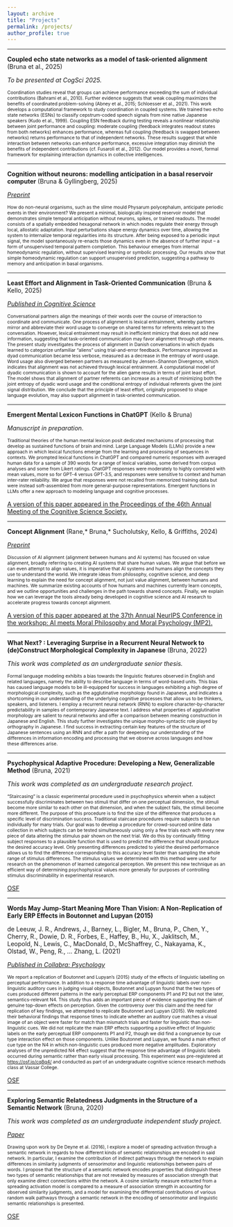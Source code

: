 ```yaml
---
layout: archive
title: "Projects"
permalink: /projects/
author_profile: true
---
```


---

**Coupled echo state networks as a model of task-oriented alignment** (Bruna et al., 2025)

*To be presented at CogSci 2025.*

<span style="font-size:0.75em;">Coordination studies reveal that groups can achieve performance exceeding the sum of individual contributions (Bahrami et al., 2010). Further evidence suggests that weak coupling maximizes the benefits of coordinated problem-solving (Abney et al., 2015; Schloesser et al., 2021). This work develops a computational framework to study coordination in coupled systems. We trained two echo state networks (ESNs) to classify cepstrum-coded speech signals from nine native Japanese speakers (Kudo et al., 1999). Coupling ESN feedback during testing reveals a nonlinear relationship between joint performance and coupling: moderate coupling (feedback integrates readout states from both networks) enhances performance, whereas full coupling (feedback is swapped between networks) returns performance to that of independent networks. These results suggest that while interaction between networks can enhance performance, excessive integration may diminish the benefits of independent contributions (cf. Fusaroli et al., 2012). Our model provides a novel, formal framework for explaining interaction dynamics in collective intelligences.</span>

---

**Cognition without neurons: modelling anticipation in a basal reservoir computer** (Bruna & Gyllingberg, 2025)

[*Preprint*](https://arxiv.org/abs/2505.02114)

<span style="font-size:0.75em;">How do non-neural organisms, such as the slime mould Physarum polycephalum, anticipate periodic events in their environment? We present a minimal, biologically inspired reservoir model that demonstrates simple temporal anticipation without neurons, spikes, or trained readouts. The model consists of a spatially embedded hexagonal network in which nodes regulate their energy through local, allostatic adaptation. Input perturbations shape energy dynamics over time, allowing the system to internalize temporal regularities into its structure. After being exposed to a periodic input signal, the model spontaneously re-enacts those dynamics even in the absence of further input – a form of unsupervised temporal pattern completion. This behaviour emerges from internal homeodynamic regulation, without supervised learning or symbolic processing. Our results show that simple homeodynamic regulation can support unsupervised prediction, suggesting a pathway to memory and anticipation in basal organisms.</span>

---

**Least Effort and Alignment in Task-Oriented Communication** (Bruna & Kello, 2025)

[*Published in Cognitive Science*](https://onlinelibrary.wiley.com/doi/10.1111/cogs.70062)

<span style="font-size:0.75em;">Conversational partners align the meanings of their words over the course of interaction to coordinate and communicate. One process of alignment is lexical entrainment, whereby partners mirror and abbreviate their word usage to converge on shared terms for referents relevant to the conversation. However, lexical entrainment may result in inefficient mimicry that does not add new information, suggesting that task-oriented communication may favor alignment through other means. The present study investigates the process of alignment in Danish conversations in which dyads learned to categorize unfamiliar “aliens” using trial-and-error feedback. Performance improved as dyad communication became less verbose, measured as a decrease in the entropy of word usage. Word usage also diverged between partners as measured by Jensen−Shannon Divergence, which indicates that alignment was not achieved through lexical entrainment. A computational model of dyadic communication is shown to account for the alien game results in terms of joint least effort. The model shows that alignment of partner referents can increase as a result of minimizing both the joint entropy of dyadic word usage and the conditional entropy of individual referents given the joint signal distribution. We conclude that the principle of least effort, originally proposed to shape language evolution, may also support alignment in task-oriented communication.</span>

---

**Emergent Mental Lexicon Functions in ChatGPT** (Kello & Bruna)

*Manuscript in preparation.*

<span style="font-size:0.75em;">Traditional theories of the human mental lexicon posit dedicated mechanisms of processing that develop as sustained functions of brain and mind. Large Language Models (LLMs) provide a new approach in which lexical functions emerge from the learning and processing of sequences in contexts. We prompted lexical functions in ChatGPT and compared numeric responses with averaged human data for a sample of 390 words for a range of lexical variables, some derived from corpus analyses and some from Likert ratings. ChatGPT responses were moderately to highly correlated with mean values, more so for GPT-4 versus GPT-3.5, and responses were sensitive to context and human inter-rater reliability. We argue that responses were not recalled from memorized training data but were instead soft-assembled from more general-purpose representations. Emergent functions in LLMs offer a new approach to modeling language and cognitive processes.</span>

[A version of this paper appeared in the Proceedings of the 46th Annual Meeting of the Cognitive Science Society.](https://escholarship.org/uc/item/5m9098b5)

---

**Concept Alignment** (Rane,* Bruna,* Sucholutsky, Kello, & Griffiths, 2024)

[*Preprint*](http://arxiv.org/abs/2401.08672)

<span style="font-size:0.75em;">Discussion of AI alignment (alignment between humans and AI systems) has focused on value alignment, broadly referring to creating AI systems that share human values. We argue that before we can even attempt to align values, it is imperative that AI systems and humans align the concepts they use to understand the world. We integrate ideas from philosophy, cognitive science, and deep learning to explain the need for concept alignment, not just value alignment, between humans and machines. We summarize existing accounts of how humans and machines currently learn concepts, and we outline opportunities and challenges in the path towards shared concepts. Finally, we explain how we can leverage the tools already being developed in cognitive science and AI research to accelerate progress towards concept alignment.</span>

[A version of this paper appeared at the 37th Annual NeurIPS Conference in the workshop: AI meets Moral Philosophy and Moral Psychology (MP2).](https://aipsychphil.github.io)

---

**What Next? : Leveraging Surprise in a Recurrent Neural Network to (de)Construct Morphological Complexity in Japanese** (Bruna, 2022)

*This work was completed as an undergraduate senior thesis.*

<span style="font-size:0.75em;">Formal language modeling exhibits a bias towards the linguistic features observed in English and related languages, namely the ability to describe language in terms of word-based units. This bias has caused language models to be ill-equipped for success in languages exhibiting a high degree of morphological complexity, such as the agglutinative morphology found in Japanese, and indicates a shortcoming in our understanding of the underlying cognitive processes that allow us to be thinkers, speakers, and listeners. I employ a recurrent neural network (RNN) to explore character-by-character predictability in samples of contemporary Japanese text. I address what properties of agglutinative morphology are salient to neural networks and offer a comparison between meaning construction in Japanese and English. This study further investigates the unique morpho-syntactic role played by orthography in Japanese. I find success in extracting certain key features of the structure of Japanese sentences using an RNN and offer a path for deepening our understanding of the differences in information encoding and processing that we observe across languages and how these differences arise.</span>

---

**Psychophysical Adaptive Procedure: Developing a New, Generalizable Method** (Bruna, 2021)

*This work was completed as an undergraduate research project.*

<span style="font-size:0.75em;">“Staircasing” is a classic experimental procedure used in psychophysics wherein when a subject successfully discriminates between two stimuli that differ on one perceptual dimension, the stimuli become more similar to each other on that dimension, and when the subject fails, the stimuli become more different. The purpose of this procedure is to find the size of the difference that produces a specific level of discrimination success. Traditional staircase procedures require subjects to be run individually for many trials. Our goal was to develop a procedure for crowd-sourced online data collection in which subjects can be tested simultaneously using only a few trials each with every new piece of data altering the stimulus pair shown on the next trial. We do this by continually fitting subject responses to a plausible function that is used to predict the difference that should produce the desired accuracy level. Only presenting differences predicted to yield the desired performance allows us to find the difference corresponding to this accuracy level faster than sampling the whole range of stimulus differences. The stimulus values we determined with this method were used for research on the phenomenon of learned categorical perception. We present this new technique as an efficient way of determining psychophysical values more generally for purposes of controlling stimulus discriminability in experimental research.</span>

[OSF](https://osf.io/6j4sk/)

---

**Words May Jump-Start Meaning More Than Vision: A Non-Replication of Early ERP Effects in Boutonnet and Lupyan (2015)**

de Leeuw, J. R., Andrews, J., Barney, L., Bigler, M., Bruna, P., Chen, Y., Cherry, R., Dowie, D. R., Forbes, 
E., Haffey, B., Hu, X., Jaklitsch, M., Leopold, N., Lewis, C., MacDonald, D., McShaffrey, C., Nakayama, K., Olstad, W., Peng, R., … Zhang, L. (2021)

[*Published in Collabra: Psychology*](https://online.ucpress.edu/collabra/article/7/1/29763/119070/Words-May-Jump-Start-Meaning-More-Than-Vision-A)

<span style="font-size:0.75em;">We report a replication of Boutonnet and Lupyan’s (2015) study of the effects of linguistic labelling on perceptual performance. In addition to a response time advantage of linguistic labels over non-linguistic auditory cues in judging visual objects, Boutonnet and Lupyan found that the two types of cues produced different patterns in the early perceptual ERP components P1 and P2 but not the later, semantics-relevant N4. This study thus adds an important piece of evidence supporting the claim of genuine top-down effects on perception. Given the controversy over this claim and the need for replication of key findings, we attempted to replicate Boutonnet and Lupyan (2015). We replicated their behavioral findings that response times to indicate whether an auditory cue matches a visual image of an object were faster for match than mismatch trials and faster for linguistic than non-linguistic cues. We did not replicate the main ERP effects supporting a positive effect of linguistic labels on the early perceptual ERP components P1 and P2, though we did find a congruence by cue type interaction effect on those components. Unlike Boutonnet and Lupyan, we found a main effect of cue type on the N4 in which non-linguistic cues produced more negative amplitudes. Exploratory analyses of the unpredicted N4 effect suggest that the response time advantage of linguistic labels occurred during semantic rather than early visual processing. This experiment was pre-registered at https://osf.io/cq8g4/ and conducted as part of an undergraduate cognitive science research methods class at Vassar College.</span>

[OSF](https://osf.io/cq8g4/)

---

**Exploring Semantic Relatedness Judgments in the Structure of a Semantic Network** (Bruna, 2020)

*This work was completed as an undergraduate independent study project.*

[*Paper*](https://osf.io/sj7tg)

<span style="font-size:0.75em;">Drawing upon work by De Deyne et al. (2016), I explore a model of spreading activation through a semantic network in regards to how different kinds of semantic relationships are encoded  in  said  network.  In  particular,  I  examine  the contribution  of  indirect  pathways  through  the  network  to explain differences in similarity judgments of sensorimotor and linguistic relationships between pairs of words. I propose that the structure of a semantic network  encodes properties that distinguish these two types of semantic relationships that are not  revealed  by  measures  of  association  strength  that  only examine  direct  connections  within  the  network.  A  cosine similarity measure extracted from a spreading activation model is compared to a measure of association strength in accounting for observed similarity judgments, and a model for examining the differential contributions of various random walk pathways through a semantic network in the encoding of sensorimotor and linguistic semantic relationships is presented.</span>

[OSF](https://osf.io/3e2tq/)

